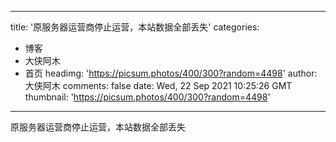 
---
title: '原服务器运营商停止运营，本站数据全部丢失'
categories: 
 - 博客
 - 大侠阿木
 - 首页
headimg: 'https://picsum.photos/400/300?random=4498'
author: 大侠阿木
comments: false
date: Wed, 22 Sep 2021 10:25:26 GMT
thumbnail: 'https://picsum.photos/400/300?random=4498'
---

<div>   
原服务器运营商停止运营，本站数据全部丢失  
</div>
            